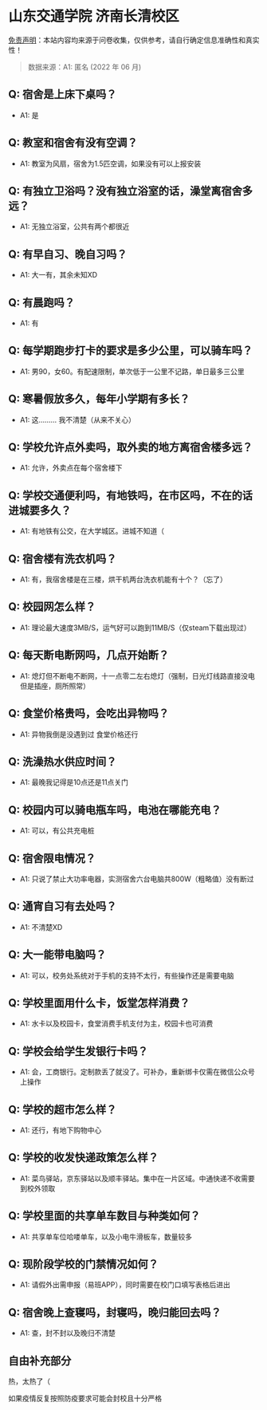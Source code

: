 # 山东交通学院 济南长清校区

[免责声明](https://colleges.chat/#_3)：本站内容均来源于问卷收集，仅供参考，请自行确定信息准确性和真实性！

> 数据来源：A1: 匿名 (2022 年 06 月)

## Q: 宿舍是上床下桌吗？

- A1: 是

## Q: 教室和宿舍有没有空调？

- A1: 教室为风扇，宿舍为1.5匹空调，如果没有可以上报安装

## Q: 有独立卫浴吗？没有独立浴室的话，澡堂离宿舍多远？

- A1: 无独立浴室，公共有两个都很近

## Q: 有早自习、晚自习吗？

- A1: 大一有，其余未知XD

## Q: 有晨跑吗？

- A1: 有

## Q: 每学期跑步打卡的要求是多少公里，可以骑车吗？

- A1: 男90，女60。有配速限制，单次低于一公里不记路，单日最多三公里

## Q: 寒暑假放多久，每年小学期有多长？

- A1: 这………
我不清楚（从来不关心）

## Q: 学校允许点外卖吗，取外卖的地方离宿舍楼多远？

- A1: 允许，外卖点在每个宿舍楼下

## Q: 学校交通便利吗，有地铁吗，在市区吗，不在的话进城要多久？

- A1: 有地铁有公交，在大学城区。进城不知道（

## Q: 宿舍楼有洗衣机吗？

- A1: 有，我宿舍楼是在三楼，烘干机两台洗衣机能有十个？（忘了）

## Q: 校园网怎么样？

- A1: 理论最大速度3MB/S，运气好可以跑到11MB/S（仅steam下载出现过）

## Q: 每天断电断网吗，几点开始断？

- A1: 熄灯但不断电不断网，十一点零二左右熄灯（强制，日光灯线路直接没电但是插座，厕所照常）

## Q: 食堂价格贵吗，会吃出异物吗？

- A1: 异物我倒是没遇到过
食堂价格还行

## Q: 洗澡热水供应时间？

- A1: 最晚我记得是10点还是11点关门

## Q: 校园内可以骑电瓶车吗，电池在哪能充电？

- A1: 可以，有公共充电桩

## Q: 宿舍限电情况？

- A1: 只说了禁止大功率电器，实测宿舍六台电脑共800W（粗略值）没有断过

## Q: 通宵自习有去处吗？

- A1: 不清楚XD

## Q: 大一能带电脑吗？

- A1: 可以，校务处系统对于手机的支持不太行，有些操作还是需要电脑

## Q: 学校里面用什么卡，饭堂怎样消费？

- A1: 水卡以及校园卡，食堂消费手机支付为主，校园卡也可消费

## Q: 学校会给学生发银行卡吗？

- A1: 会，工商银行。定制款丢了就没了。可补办，重新绑卡仅需在微信公众号上操作

## Q: 学校的超市怎么样？

- A1: 还行，有地下购物中心

## Q: 学校的收发快递政策怎么样？

- A1: 菜鸟驿站，京东驿站以及顺丰驿站。集中在一片区域。中通快递不收需要到校外领取

## Q: 学校里面的共享单车数目与种类如何？

- A1: 共享单车位哈喽单车，以及小电牛滑板车，数量较多

## Q: 现阶段学校的门禁情况如何？

- A1: 请假外出需申报（易班APP），同时需要在校门口填写表格后进出

## Q: 宿舍晚上查寝吗，封寝吗，晚归能回去吗？

- A1: 查，封不封以及晚归不清楚

## 自由补充部分

热，太热了（

如果疫情反复按照防疫要求可能会封校且十分严格